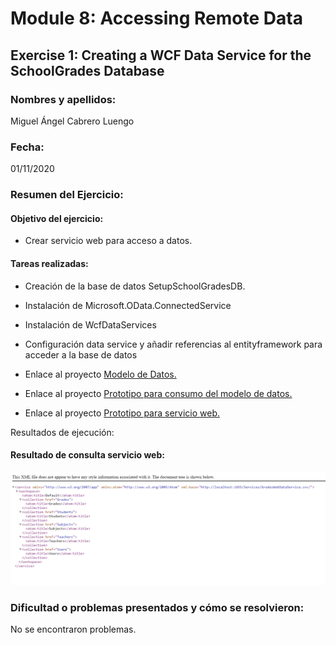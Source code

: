 ﻿# Module 8: Accessing Remote Data
## Exercise 1: Creating a WCF Data Service for the SchoolGrades Database
### Nombres y apellidos:
Miguel Ángel Cabrero Luengo
### Fecha:
01/11/2020
### Resumen del Ejercicio:

#### Objetivo del ejercicio:
- Crear servicio web para acceso a datos.

#### Tareas realizadas:

- Creación de la base de datos SetupSchoolGradesDB.

- Instalación de Microsoft.OData.ConnectedService

- Instalación de WcfDataServices

- Configuración data service y añadir referencias al entityframework para acceder a la base de datos

 
- Enlace al proyecto <a href="../Tarea_4_Lab_Mod_8_Ejercicio_1.DataModel">Modelo de Datos.</a>

- Enlace al proyecto <a href="../Tarea_4_Lab_Mod_8_Ejercicio_1.Prototype">Prototipo para consumo del modelo de datos.</a>

- Enlace al proyecto <a href="../Tarea_4_Lab_Mod_8_Ejercicio_1.Web">Prototipo para servicio web.</a>


Resultados de ejecución:

#### Resultado de consulta servicio web:
<img src="img/01.png">


### Dificultad o problemas presentados y cómo se resolvieron:
No se encontraron problemas.

